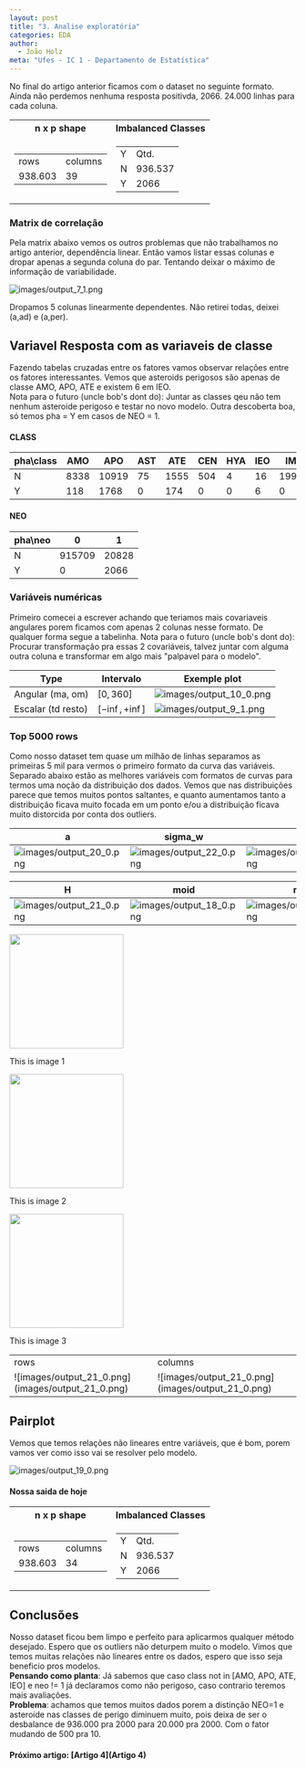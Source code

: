```yaml
---
layout: post
title: "3. Analise exploratória"
categories: EDA
author:
  - João Holz
meta: "Ufes - IC 1 - Departamento de Estatística"
---
```


No final do artigo anterior ficamos com o dataset no seguinte formato. Ainda não perdemos nenhuma resposta positivda, 2066. 24.000 linhas para cada coluna.

<table>
<tr><th> n x p shape </th><th> Imbalanced Classes  </th></tr>
<tr><td>

<table>
    <tr>
        <td>rows</td>
        <td>columns</td>
    </tr>
    <tr>
        <td>938.603</td>
        <td>39</td>
    </tr>
</table>

</td><td>

<table><tr><td>Y</td><td>Qtd.</td></tr><tr><td>N</td><td>936.537</td></tr><tr><td>Y</td><td>2066</td></tr></table>

</td></tr> </table>

<h3 style="text-align: left;">Matrix de correlação</h3>

Pela matrix abaixo vemos os outros problemas que não trabalhamos no artigo anterior, dependência linear. Então vamos listar essas colunas e dropar apenas a segunda coluna do par. Tentando deixar o máximo de informação de variabilidade.

![images/output_7_1.png](images/output_7_1.png)

Dropamos 5 colunas linearmente dependentes. Não retirei todas, deixei (a,ad) e (a,per).

## Variavel Resposta com as variaveis de classe

Fazendo tabelas cruzadas entre os fatores vamos observar relações entre os fatores interessantes. Vemos que asteroids perigosos são apenas de classe AMO, APO, ATE e existem 6 em IEO.  
Nota para o futuro (uncle bob's dont do): Juntar as classes qeu não tem nenhum asteroide perigoso e testar no novo modelo. Outra descoberta boa, só temos pha = Y em casos de NEO = 1.

#### CLASS

| pha\class | AMO  | APO   | AST | ATE  | CEN | HYA | IEO | IMB   | MBA    | MCA   | OMB   | TJN  | TNO  |
| --------- | ---- | ----- | --- | ---- | --- | --- | --- | ----- | ------ | ----- | ----- | ---- | ---- |
| N         | 8338 | 10919 | 75  | 1555 | 504 | 4   | 16  | 19903 | 837430 | 18356 | 27815 | 8160 | 3462 |
| Y         | 118  | 1768  | 0   | 174  | 0   | 0   | 6   | 0     | 0      | 0     | 0     | 0    | 0    |

#### NEO

| pha\neo | 0      | 1     |
| ------- | ------ | ----- |
| N       | 915709 | 20828 |
| Y       | 0      | 2066  |

### Variáveis numéricas

Primeiro comecei a escrever achando que teriamos mais covariaveis angulares porem ficamos com apenas 2 colunas nesse formato. De qualquer forma segue a tabelinha.
Nota para o futuro (uncle bob's dont do): Procurar transformação pra essas 2 covariáveis, talvez juntar com alguma outra coluna e transformar em algo mais "palpavel para o modelo".

| Type               | Intervalo       | Exemple plot                                      |
| ------------------ | --------------- | ------------------------------------------------- |
| Angular (ma, om)   | $[0,360]$       | ![images/output_10_0.png](images/output_10_1.png) |
| Escalar (td resto) | $[-\inf,+\inf]$ | ![images/output_9_1.png](images/output_9_1.png)   |

### Top 5000 rows

Como nosso dataset tem quase um milhão de linhas separamos as primeiras 5 mil para vermos o primeiro formato da curva das variáveis.  
Separado abaixo estão as melhores variáveis com formatos de curvas para termos uma noção da distribuição dos dados. Vemos que nas distribuições parece que temos muitos pontos saltantes, e quanto aumentamos tanto a distribuição ficava muito focada em um ponto e/ou a distribuição ficava muito distorcida por conta dos outliers.

| a                                                 | sigma_w                                           | e                                                 |
| ------------------------------------------------- | ------------------------------------------------- | ------------------------------------------------- |
| ![images/output_20_0.png](images/output_20_0.png) | ![images/output_22_0.png](images/output_22_0.png) | ![images/output_22_0.png](images/output_23_0.png) |

| H                                                 | moid                                              | ma                                                |
| ------------------------------------------------- | ------------------------------------------------- | ------------------------------------------------- |
| ![images/output_21_0.png](images/output_21_0.png) | ![images/output_18_0.png](images/output_18_0.png) | ![images/output_19_0.png](images/output_19_0.png) |

<div class="image123">
    <div class="imgContainer">
        <img src="images/output_21_0.png" height="200" width="200"/>
        <p>This is image 1</p>
    </div>
    <div class="imgContainer">
        <img class="middle-img" src="images/output_18_0.png"/ height="200" width="200"/>
        <p>This is image 2</p>
    </div>
    <div class="imgContainer">
         <img src="images/output_19_0.png"/ height="200" width="200"/>
        <p>This is image 3</p>
    </div>
</div>

<table>
    <tr>
        <td>rows</td>
        <td>columns</td>
    </tr>
    <tr>
        <td>![images/output_21_0.png](images/output_21_0.png)</td>
        <td>![images/output_21_0.png](images/output_21_0.png)</td>
    </tr>
</table>

## Pairplot

Vemos que temos relações não lineares entre variáveis, que é bom, porem vamos ver como isso vai se resolver pelo modelo.

![images/output_19_0.png](images/output_25_0.png)

#### Nossa saida de hoje

<table>
<tr><th> n x p shape </th><th> Imbalanced Classes  </th></tr>
<tr><td>

<table>
    <tr>
        <td>rows</td>
        <td>columns</td>
    </tr>
    <tr>
        <td>938.603</td>
        <td>34</td>
    </tr>
</table>

</td><td>

<table><tr><td>Y</td><td>Qtd.</td></tr><tr><td>N</td><td>936.537</td></tr><tr><td>Y</td><td>2066</td></tr></table>

</td></tr> </table>

## Conclusões

Nosso dataset ficou bem limpo e perfeito para aplicarmos qualquer método desejado. Espero que os outliers não deturpem muito o modelo. Vimos que temos muitas relações não lineares entre os dados, espero que isso seja beneficio pros modelos.  
**Pensando como planta**:
Já sabemos que caso class not in [AMO, APO, ATE, IEO] e neo != 1 já declaramos como não perigoso, caso contrario teremos mais avaliações.  
**Problema**: achamos que temos muitos dados porem a distinção NEO=1 e asteroide nas classes de perigo diminuem muito, pois deixa de ser o desbalance de 936.000 pra 2000 para 20.000 pra 2000. Com o fator mudando de 500 pra 10.

#### Próximo artigo: [Artigo 4](Artigo 4)
